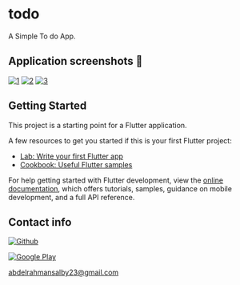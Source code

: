 # todo

A Simple To do App.

## Application screenshots :iphone:

  [![1](https://user-images.githubusercontent.com/99097697/194042388-74fcd01e-8c86-4a27-bf2a-6c3141c6d094.png)]()
  [![2](https://user-images.githubusercontent.com/99097697/194042457-a094563c-361a-4ab7-abb9-38391fb90bf9.png)]()
  [![3](https://user-images.githubusercontent.com/99097697/194042548-c0fe8273-7343-4b53-af35-0174497f5c1f.png)]()


## Getting Started

This project is a starting point for a Flutter application.

A few resources to get you started if this is your first Flutter project:

- [Lab: Write your first Flutter app](https://docs.flutter.dev/get-started/codelab)
- [Cookbook: Useful Flutter samples](https://docs.flutter.dev/cookbook)


For help getting started with Flutter development, view the
[online documentation](https://docs.flutter.dev/), which offers tutorials,
samples, guidance on mobile development, and a full API reference.


## Contact info

<a href="https://github.com/Abdelrahman1810"><img alt="Github" src="https://img.shields.io/badge/Github-000000.svg?style=for-the-badge&logo=github&logoColor=white" /></a><p>

<a href="https://www.linkedin.com/in/abdelrahman-mohammed-814a9022a/" target="_blank"><img alt="Google Play" src="https://img.shields.io/badge/linkedin-0077b5.svg?style=for-the-badge&logo=linkedin&logoColor=white" /></a> 

<!---
<a href="https://www.facebook.com/profile.php?id=100007151113145" target="_blank"><img alt="Google Play" src="https://img.shields.io/badge/Facebook-4267B2.svg?style=for-the-badge&logo=facebook&logoColor=white" /></a>
-->


abdelrahmansalby23@gmail.com

